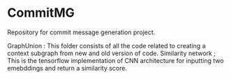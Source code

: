 # CommitMG
Repository for commit message generation project. 

GraphUnion : This folder consists of all the code related to creating a context subgraph from new and old version of code. 
Similarity network ; This is the tensorflow implementation of CNN architecture for inputting two emebddings and return a similarity score. 
